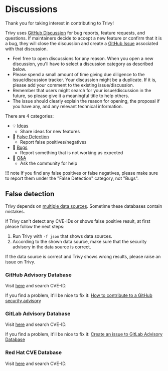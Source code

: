 # Discussions
Thank you for taking interest in contributing to Trivy!

Trivy uses [GitHub Discussion](https://github.com/aquasecurity/trivy/discussions) for bug reports, feature requests, and questions.
If maintainers decide to accept a new feature or confirm that it is a bug, they will close the discussion and create a [GitHub Issue](https://github.com/aquasecurity/trivy/issues) associated with that discussion.

- Feel free to open discussions for any reason. When you open a new discussion, you'll have to select a discussion category as described below.
- Please spend a small amount of time giving due diligence to the issue/discussion tracker. Your discussion might be a duplicate. If it is, please add your comment to the existing issue/discussion.
- Remember that users might search for your issue/discussion in the future, so please give it a meaningful title to help others.
- The issue should clearly explain the reason for opening, the proposal if you have any, and any relevant technical information.

There are 4 categories:

- 💡 [Ideas](https://github.com/aquasecurity/trivy/discussions/categories/ideas)
    - Share ideas for new features
- 🔎 [False Detection](https://github.com/aquasecurity/trivy/discussions/categories/false-detection)
    - Report false positives/negatives
- 🐛 [Bugs](https://github.com/aquasecurity/trivy/discussions/categories/bugs)
    - Report something that is not working as expected
- 🙏 [Q&A](https://github.com/aquasecurity/trivy/discussions/categories/q-a)
    - Ask the community for help

!!! note
    If you find any false positives or false negatives, please make sure to report them under the "False Detection" category, not "Bugs".

## False detection
Trivy depends on [multiple data sources](https://aquasecurity.github.io/trivy/latest/docs/scanner/vulnerability/#data-sources).
Sometime these databases contain mistakes.

If Trivy can't detect any CVE-IDs or shows false positive result, at first please follow the next steps:

1. Run Trivy with `-f json` that shows data sources.
2. According to the shown data source, make sure that the security advisory in the data source is correct.

If the data source is correct and Trivy shows wrong results, please raise an issue on Trivy.

### GitHub Advisory Database
Visit [here](https://github.com/advisories) and search CVE-ID.

If you find a problem, it'll be nice to fix it: [How to contribute to a GitHub security advisory](https://github.blog/2022-02-22-github-advisory-database-now-open-to-community-contributions/)
 
### GitLab Advisory Database
Visit [here](https://advisories.gitlab.com/) and search CVE-ID.

<!-- Please note that the link to [Create an issue to GitLab Advisory Database](https://gitlab.com/gitlab-org/security-products/gemnasium-db/-/issues/new) requires login. -->
If you find a problem, it'll be nice to fix it: [Create an issue to GitLab Advisory Database](https://gitlab.com/gitlab-org/security-products/gemnasium-db/-/issues/new)
 
### Red Hat CVE Database
Visit [here](https://access.redhat.com/security/security-updates/?cwe=476#/cve) and search CVE-ID.

